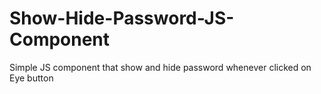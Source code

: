 # Show-Hide-Password-JS-Component
Simple JS component that show and hide password whenever clicked on Eye button
